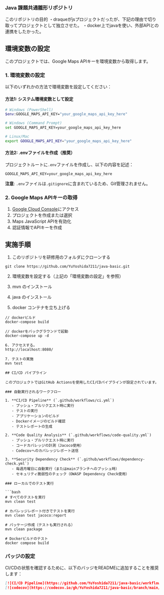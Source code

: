 ### Java 課題共通雛形リポジトリ

このリポジトリの目的
・draqueがjsプロジェクトだったが、下記の理由で切り取ってプロジェクトとして独立させた。
・docker上でjavaを使い、外部APIとの連携をしたかった。

## 環境変数の設定

このプロジェクトでは、Google Maps APIキーを環境変数から取得します。

### 1. 環境変数の設定

以下のいずれかの方法で環境変数を設定してください：

#### 方法1: システム環境変数として設定
```bash
# Windows (PowerShell)
$env:GOOGLE_MAPS_API_KEY="your_google_maps_api_key_here"

# Windows (Command Prompt)
set GOOGLE_MAPS_API_KEY=your_google_maps_api_key_here

# Linux/Mac
export GOOGLE_MAPS_API_KEY="your_google_maps_api_key_here"
```

#### 方法2: .envファイルを作成（推奨）
プロジェクトルートに`.env`ファイルを作成し、以下の内容を記述：
```
GOOGLE_MAPS_API_KEY=your_google_maps_api_key_here
```

**注意**: `.env`ファイルは`.gitignore`に含まれているため、Git管理されません。

### 2. Google Maps APIキーの取得
1. [Google Cloud Console](https://console.cloud.google.com/)にアクセス
2. プロジェクトを作成または選択
3. Maps JavaScript APIを有効化
4. 認証情報でAPIキーを作成

## 実施手順

1. このリポジトリを研修用のフォルダにクローンする

```
git clone https://github.com/YuYoshida7211/java-basic.git
```

2. 環境変数を設定する（上記の「環境変数の設定」を参照）

3. mvn のインストール
4. java のインストール
5. docker コンテナを立ち上げる

```
// dockerビルド
docker-compose build

// dockerをバックグラウンドで起動
docker-compose up -d

6. アクセスする。
http://localhost:8080/

7. テストの実施
mvn test

## CI/CD パイプライン

このプロジェクトではGitHub Actionsを使用したCI/CDパイプラインが設定されています。

### 自動実行されるワークフロー

1. **CI/CD Pipeline** (`.github/workflows/ci.yml`)
   - プッシュ・プルリクエスト時に実行
   - テストの実行
   - アプリケーションのビルド
   - Dockerイメージのビルド確認
   - テストレポートの生成

2. **Code Quality Analysis** (`.github/workflows/code-quality.yml`)
   - プッシュ・プルリクエスト時に実行
   - コードカバレッジの計測（Jacoco使用）
   - Codecovへのカバレッジレポート送信

3. **Security Dependency Check** (`.github/workflows/dependency-check.yml`)
   - 毎週月曜日に自動実行（またはmainブランチへのプッシュ時）
   - セキュリティ脆弱性のチェック（OWASP Dependency Check使用）

### ローカルでのテスト実行

```bash
# すべてのテストを実行
mvn clean test

# カバレッジレポート付きでテストを実行
mvn clean test jacoco:report

# パッケージ作成（テストも実行される）
mvn clean package

# Dockerビルドのテスト
docker compose build
```

### バッジの設定

CI/CDの状態を確認するために、以下のバッジをREADMEに追加することを推奨します：

```markdown
[![CI/CD Pipeline](https://github.com/YuYoshida7211/java-basic/workflows/CI%2FCD%20Pipeline/badge.svg)](https://github.com/YuYoshida7211/java-basic/actions)
[![codecov](https://codecov.io/gh/YuYoshida7211/java-basic/branch/main/graph/badge.svg)](https://codecov.io/gh/YuYoshida7211/java-basic)
```